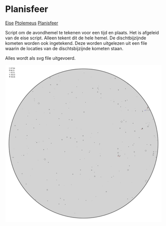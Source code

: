 # Planisfeer

[Eise](eise.md) [Ptolemeus](ptolemeus.md) [Planisfeer](planisfeer.md)

Script om de avondhemel te tekenen voor een tijd en plaats. Het is
afgeleid van de eise script. Alleen tekent dit de hele hemel. De
dischtbijzijnde kometen worden ook ingetekend. Deze worden uitgelezen
uit een file waarin de locaties van de dischtsbijzijnde kometen staan.

Alles wordt als svg file uitgevoerd.

![afbeelding van de eise planisfeer, webversie](planisfeer.svg)
 
